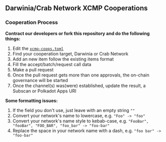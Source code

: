 ## Darwinia/Crab Network XCMP Cooperations

### Cooperation Process
**Contract our developers or fork this repository and do the following things:**
1. Edit the [`xcmp-coops.toml`](xcmp-coops.toml)
2. Find your cooperation target, Darwinia or Crab Network
3. Add an new item follow the existing items format
4. Fill the accept/batch/request call data
5. Make a pull request
6. Once the pull request gets more than one approvals, the on-chain governance will be started
7. Once the channel(s) was(were) established, update the result, a Subscan or Polkadot Apps URI

**Some formatting issues:**
1. If the field you don't use, just leave with an empty string `""`
2. Convert your network's name to lowercase, e.g. `"Foo" -> "foo"`
3. Convert your network's name style to kebab-case, e.g. `"FooBar", "fooBar", "FOO_BAR", "foo_bar" -> "foo-bar"`
4. Replace the space in your network name with a dash, e.g. `"foo bar" -> "foo-bar"`
